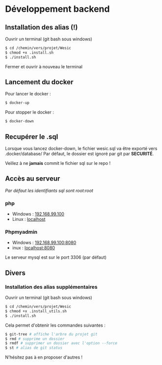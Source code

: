 # Développement backend


## Installation des alias (!)

Ouvrir un terminal (git bash sous windows)
```bash
$ cd /chemin/vers/projet/Wesic
$ chmod +x .install.sh
$ ./install.sh
```
Fermer et ouvrir à nouveau le terminal

## Lancement du docker 

Pour lancer le docker :
```bash
$ docker-up
```
Pour stopper le docker : 
```bash
$ docker-down
```
## Recupérer le .sql 

Lorsque vous lancez docker-down, le fichier wesic.sql va être exporté vers .docker/database/
Par défaut, le dossier est ignoré par git par **SECURITÉ**.

Veillez à ne **jamais** commit le fichier sql sur le repo !

## Accès au serveur

*Par défaut les identifiants sql sont root:root*
### php 
* Windows : 	[192.168.99.100](http://192.168.99.100)
* Linux : 	[localhost](http://localhost)

### Phpmyadmin
* Windows : 	[192.168.99.100:8080](http://192.168.99.100:8080)
* inux :		[localhost:8080](http://localhost:8080)

Le serveur mysql est sur le port 3306 (par défaut)


## Divers
### Installation des alias supplémentaires

Ouvrir un terminal (git bash sous windows)
```bash
$ cd /chemin/vers/projet/Wesic
$ chmod +x .install_utils.sh
$ ./install.sh
```

Cela permet d'obtenir les commandes suivantes : 
```bash
$ git-tree # affiche l'arbre du projet git
$ rmd # supprime un dossier
$ rmdf # supprimer un dossier avec l'option --force
$ st # alias de git status
```	

N'hésitez pas à en proposer d'autres ! 
